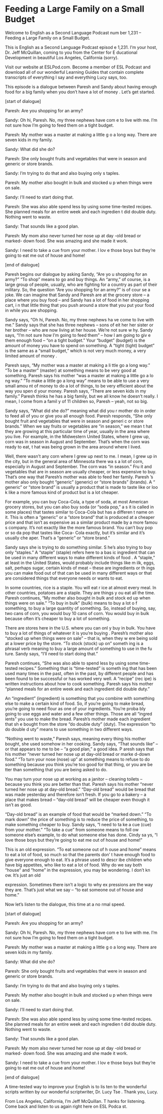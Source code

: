 # Feeding a Large Family on a Small Budget

Welcome to English as a Second Language Podcast num ber 1,231 – Feeding a Large Family on a Small Budget.  

This is English as a Second Language Podcast episod e 1,231. I’m your host, Dr. Jeff McQuillan, coming to you from the Center for E ducational Development in beautiful Los Angeles, California (sorry).  

Visit our website at ESLPod.com. Become a member of  ESL Podcast and download all of our wonderful Learning Guides that contain complete transcripts of everything I say and everything Lucy says, too.  

This episode is a dialogue between Paresh and Sandy  about having enough food for a big family when you don’t have a lot of money . Let’s get started. 

[start of dialogue] 

Paresh: Are you shopping for an army? 

Sandy: Oh hi, Paresh. No, my three nephews have com e to live with me. I’m not sure how I’m going to feed them on a tight budget. 

Paresh: My mother was a master at making a little g o a long way. There are seven kids in my family. 

Sandy: What did she do? 

Paresh: She only bought fruits and vegetables that were in season and generic or store brands. 

Sandy: I’m trying to do that and also buying only s taples. 

Paresh: My mother also bought in bulk and stocked u p when things were on sale.  

Sandy: I’ll need to start doing that. 

Paresh: She was also able spend less by using some time-tested recipes. She planned meals for an entire week and each ingredien t did double duty. Nothing went to waste. 

Sandy: That sounds like a good plan.  

 Paresh: My mom also never turned her nose up at day -old bread or marked- down food. She was amazing and she made it work. 

Sandy: I need to take a cue from your mother. I lov e those boys but they’re going to eat me out of house and home! 

[end of dialogue] 

Paresh begins our dialogue by asking Sandy, “Are yo u shopping for an army?” “To shop” means to go and buy things. An “army,” of  course, is a large group of people, usually, who are fighting for a country as part of their military. So, the question “Are you shopping for an army?” is of cour se a joke. We can imagine that Sandy and Paresh are at the grocery store – a place where you buy food – and Sandy has a lot of food in her shopping cart, i n that little thing that you push around a store that you put your food in while you are shopping.  

Sandy says, “Oh hi, Paresh. No, my three nephews ha ve come to live with me.” Sandy says that she has three nephews – sons of eit her her sister or her brother – who are now living at her house. We’re not sure w hy. Sandy says, “I’m not sure how I’m going to feed them” – how I am going to giv e them enough food – “on a tight budget.” Your “budget” (budget) is the amount  of money you have to spend on something. A “tight (tight) budget” is the same as a “small budget,” which is not very much money, a very limited amount of money .  

Paresh says, “My mother was a master at making a li ttle go a long way.” “To be a master” (master) at something means to be very good  at something. Paresh says his mother “was a master at making a little go a lo ng way.” “To make a little go a long way” means to be able to use a very small amou nt of money to do a lot of things, to be very efficient about the way you spen d your money. Paresh says, “There are seven kids in my family.” Paresh thinks he has a big family, but we all know he doesn’t really. I mean, I come from a famil y of 11 children so, Paresh – yeah, not so big.  

Sandy says, “What did she do?” meaning what did you r mother do in order to feed all of you or give you all enough food. Paresh  responds, “She only bought fruit and vegetables that were in season and generi c or store brands.” When we say fruits or vegetables are “in season,” we mean t hat they are growing at this particular time of year, usually in the area where you live. For example, in the Midwestern United States, where I grew up, corn was  in season in August and September. That’s when the corn was ready to eat, t hat was being grown in the area around where I lived.   

 Well, there wasn’t any corn where I grew up next to  me. I mean, I grew up in the city, but in the general area of Minnesota there wa s a lot of corn, especially in August and September. The corn was “in season.” Fru it and vegetables that are in season are usually cheaper, or less expensive to  buy. That’s one way that Paresh’s mother was able to feed her family. Paresh ’s mother also only bought “generic” (generic) or “store brands” (brands). A “ generic” or “store brand” is usually a product that is made to taste like or loo k like a more famous kind of product but is a lot cheaper.  

For example, you can buy Coca-Cola, a type of soda,  at most American grocery stores, but you can also buy soda (or “soda pop,” a s it is called in some places) that tastes similar to Coca-Cola but has a differen t name on it. This is often a “generic” or a “store brand” that is produced at a cheaper price and that isn’t as expensive as a similar product made by a more famou s company. It’s not exactly like the more famous brand. You can’t buy pop or so da pop that tastes like Coca- Cola exactly, but it’s similar and it’s usually che aper. That’s a “generic” or “store brand.”  

Sandy says she is trying to do something similar. S he’s also trying to buy only “staples.” A “staple” (staple) refers here to a bas ic ingredient that can be used in many different ways to make different kinds of food . A “staple,” at least in the United States, would probably include things like m ilk, eggs, salt, perhaps sugar, certain kinds of meat – these are ingredients or th ings you can make food out of that can be used in many different ways or that are  considered things that everyone needs or wants to eat.  

In some countries, rice is a staple. You will eat r ice at almost every meal. In other countries, potatoes are a staple. They are things y ou eat all the time. Paresh continues, “My mother also bought in bulk and stock ed up when things were on sale.” “To buy in bulk” (bulk) means to buy a lot o f something, to buy a large quantity of something. So, instead of buying, say, two cans of corn, you would buy 10 cans of corn. You would buy in bulk because often it’s cheaper to buy a lot of something.  

There are stores here in the U.S. where you can onl y buy in bulk. You have to buy a lot of things of whatever it is you’re buying . Paresh’s mother also “stocked up when things were on sale” – that is, when they w ere being sold at a lower price by the store. “To stock (stock) up on” someth ing is a phrasal verb meaning to buy a large amount of something to use in the fu ture. Sandy says, “I’ll need to start doing that.”  

Paresh continues, “She was also able to spend less by using some time-tested recipes.” Something that is “time-tested” is someth ing that has been used many times in the past, often in the past, by different people and has been found to be successful or has worked very well. A “recipe” (rec ipe) is written instructions about how to cook something. Paresh says his mother  “planned meals for an entire week and each ingredient did double duty.”  

An “ingredient” (ingredient) is something that you combine with something else to make a certain kind of food. So, if you’re going to  make bread, you’re going to need flour as one of your ingredients. You’re proba bly going to use eggs and water and a few other things. Those are all “ingred ients” you use to make the bread. Paresh’s mother made each ingredient that sh e bought from the store “do double duty” (duty). The expression “to do double d uty” means to use something in two different ways.  

“Nothing went to waste,” Paresh says, meaning every thing his mother bought, she used somehow in her cooking. Sandy says, “That sounds like” – or that appears to me to be – “a good plan,” a good idea. P aresh says that his mother “never turned her nose up at day-old bread or marke d-down food.” “To turn your nose (nose) up” at something means to refuse to do something because you think you’re too good for that thing, or you are be tter than something that you are being asked to do.  

You may turn your nose up at working as a janitor –  cleaning toilets – because you think you are better than that. Paresh says his  mother “never turned her nose up at day-old bread.” “Day-old bread” would be  bread that was made yesterday and therefore isn’t fresh. If you go to a  bakery – a place that makes bread – “day-old bread” will be cheaper even though  it isn’t as good.  

“Day-old bread” is an example of food that would be  “marked down.” “To mark down” the price of something is to reduce the price  of something, to make something cheaper to buy. Sandy says, “I need to ta ke a cue (cue) from your mother.” “To take a cue” from someone means to foll ow someone else’s example, to do what someone else has done. Cindy sa ys, “I love those boys but they’re going to eat me out of house and home!”  

This is an old expression. “To eat someone out of h ouse and home” means to eat a lot of food, so much so that the parents don’ t have enough food to give everyone enough to eat. It’s a phrase used to descr ibe children who have big appetites, who like to eat a lot of food. Why do we  say both “house” and “home” in the expression, you may be wondering. I don’t kn ow. It’s just an old  

expression. Sometimes there isn’t a logic to why ex pressions are the way they are. That’s just what we say – “to eat someone out of house and home.”  

Now let’s listen to the dialogue, this time at a no rmal speed. 

[start of dialogue] 

Paresh: Are you shopping for an army? 

Sandy: Oh hi, Paresh. No, my three nephews have com e to live with me. I’m not sure how I’m going to feed them on a tight budget. 

Paresh: My mother was a master at making a little g o a long way. There are seven kids in my family. 

Sandy: What did she do? 

Paresh: She only bought fruits and vegetables that were in season and generic or store brands. 

Sandy: I’m trying to do that and also buying only s taples. 

Paresh: My mother also bought in bulk and stocked u p when things were on sale.  

Sandy: I’ll need to start doing that. 

Paresh: She was also able spend less by using some time-tested recipes. She planned meals for an entire week and each ingredien t did double duty. Nothing went to waste. 

Sandy: That sounds like a good plan. 

Paresh: My mom also never turned her nose up at day -old bread or marked- down food. She was amazing and she made it work. 

Sandy: I need to take a cue from your mother. I lov e those boys but they’re going to eat me out of house and home! 

[end of dialogue] 

A time-tested way to improve your English is to lis ten to the wonderful scripts written by our wonderful scriptwriter, Dr. Lucy Tse . Thank you, Lucy.   

 From Los Angeles, California, I’m Jeff McQuillan. T hanks for listening. Come back and listen to us again right here on ESL Podca st.  


